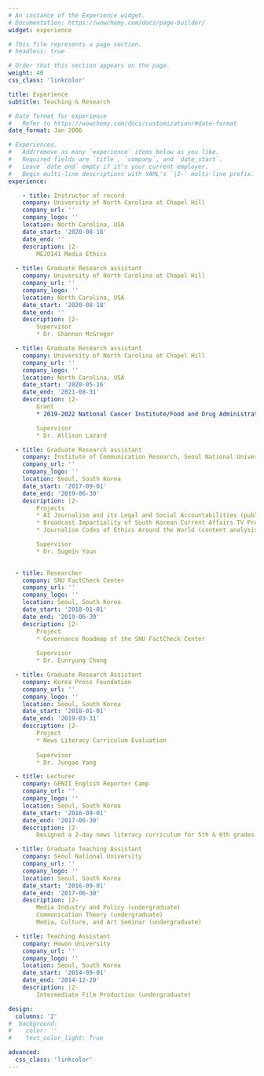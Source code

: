 ```yaml
---
# An instance of the Experience widget.
# Documentation: https://wowchemy.com/docs/page-builder/
widget: experience

# This file represents a page section.
# headless: true

# Order that this section appears on the page.
weight: 40
css_class: 'linkcolor'

title: Experience
subtitle: Teaching & Research

# Date format for experience
#   Refer to https://wowchemy.com/docs/customization/#date-format
date_format: Jan 2006

# Experiences.
#   Add/remove as many `experience` items below as you like.
#   Required fields are `title`, `company`, and `date_start`.
#   Leave `date_end` empty if it's your current employer.
#   Begin multi-line descriptions with YAML's `|2-` multi-line prefix.
experience: 

    - title: Instructor of record
    company: University of North Carolina at Chapel Hill
    company_url: ''
    company_logo: ''
    location: North Carolina, USA
    date_start: '2020-08-18'
    date_end: ''
    description: |2-
        MEJO141 Media Ethics
        
  - title: Graduate Research assistant
    company: University of North Carolina at Chapel Hill
    company_url: ''
    company_logo: ''
    location: North Carolina, USA
    date_start: '2020-08-18'
    date_end: ''
    description: |2-
        Supervisor 
        * Dr. Shannon McGregor

  - title: Graduate Research assistant
    company: University of North Carolina at Chapel Hill
    company_url: ''
    company_logo: ''
    location: North Carolina, USA
    date_start: '2020-05-16'
    date_end: '2021-08-31'
    description: |2-
        Grant 
        * 2019-2022 National Cancer Institute/Food and Drug Administration R01CA239192. "Evaluating the Impact of Waterpipe Marketing Claims on Young Adults." PI: Erin Sutfin. $1,311,866.

        Supervisor 
        * Dr. Allison Lazard

  - title: Graduate Research assistant
    company: Institute of Communication Research, Seoul National University
    company_url: ''
    company_logo: ''
    location: Seoul, South Korea
    date_start: '2017-09-01'
    date_end: '2019-06-30'
    description: |2-
        Projects 
        * AI Journalism and its Legal and Social Accountabilities (published a book chapter)
        * Broadcast Impartiality of South Korean Current Affairs TV Programs (published a report)
        * Journalism Codes of Ethics Around the World (content analysis)

        Supervisor 
        * Dr. Sugmin Youn

        
  - title: Researcher
    company: SNU FactCheck Center
    company_url: ''
    company_logo: ''
    location: Seoul, South Korea
    date_start: '2018-01-01'
    date_end: '2019-06-30'
    description: |2-
        Project 
        * Governance Roadmap of the SNU FactCheck Center
        
        Supervisor 
        * Dr. Eunryung Chong

  - title: Graduate Research Assistant
    company: Korea Press Foundation
    company_url: ''
    company_logo: ''
    location: Seoul, South Korea
    date_start: '2018-01-01'
    date_end: '2019-03-31'
    description: |2-
        Project 
        * News Literacy Curriculum Evaluation
        
        Supervisor 
        * Dr. Jungae Yang

  - title: Lecturer
    company: GENII English Reporter Camp
    company_url: ''
    company_logo: ''
    location: Seoul, South Korea
    date_start: '2016-09-01'
    date_end: '2017-06-30'
    description: |2-  
        Designed a 2-day news literacy curriculum for 5th & 6th grades and provided lectures about news reporting

  - title: Graduate Teaching Assistant
    company: Seoul National University
    company_url: ''
    company_logo: ''
    location: Seoul, South Korea
    date_start: '2016-09-01'
    date_end: '2017-06-30'
    description: |2-  
        Media Industry and Policy (undergraduate)
        Communication Theory (undergraduate)
        Media, Culture, and Art Seminar (undergraduate)

  - title: Teaching Assistant
    company: Howon University
    company_url: ''
    company_logo: ''
    location: Seoul, South Korea
    date_start: '2014-09-01'
    date_end: '2014-12-20'
    description: |2-  
        Intermediate Film Production (undergraduate)

design:
  columns: '2'
#  background:
#    color: ''
#    text_color_light: True

advanced:
  css_class: 'linkcolor'
---
```


